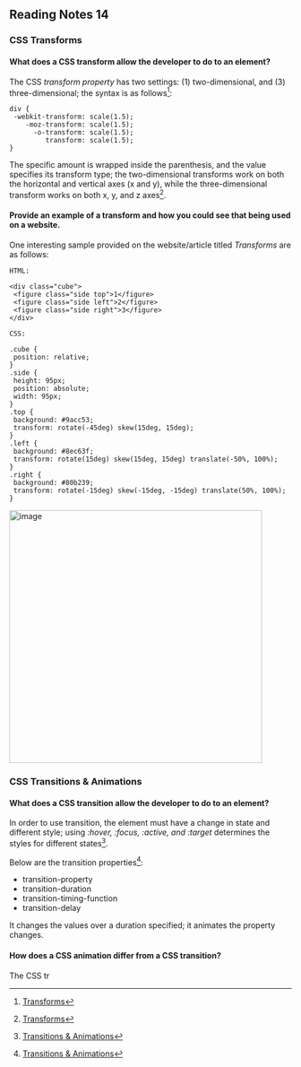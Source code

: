 ## Reading Notes 14

### CSS Transforms

#### What does a CSS transform allow the developer to do to an element?
 The CSS *transform property* has two settings: (1) two-dimensional, and (3) three-dimensional; the syntax is as follows[^1]:
 
 ```
 div {
  -webkit-transform: scale(1.5);
     -moz-transform: scale(1.5);
       -o-transform: scale(1.5);
          transform: scale(1.5);
}
 ```
 The specific amount is wrapped inside the parenthesis, and the value specifies its transform type; the two-dimensional transforms work on both the horizontal and vertical axes (x and y), while the three-dimensional transform works on both x, y, and z axes[^1].
 
 
 #### Provide an example of a transform and how you could see that being used on a website.
 
 One interesting sample provided on the website/article titled *Transforms* are as follows:
 
 ```
 HTML:
 
 <div class="cube">
  <figure class="side top">1</figure>
  <figure class="side left">2</figure>
  <figure class="side right">3</figure>
</div>
 
 ```
 ```
 CSS:
 
 .cube {
  position: relative;
}
.side {
  height: 95px;
  position: absolute;
  width: 95px;
}
.top {
  background: #9acc53;
  transform: rotate(-45deg) skew(15deg, 15deg);
}
.left {
  background: #8ec63f;
  transform: rotate(15deg) skew(15deg, 15deg) translate(-50%, 100%);
}
.right {
  background: #80b239;
  transform: rotate(-15deg) skew(-15deg, -15deg) translate(50%, 100%);
}
 
 ```
 <img width="451" alt="image" src="https://user-images.githubusercontent.com/113204667/193062297-51ed37d8-d956-4daa-b83c-48bfc046cef8.png">
 
 
### CSS Transitions & Animations

#### What does a CSS transition allow the developer to do to an element?

In order to use transition, the element must have a change in state and different style; using *:hover, :focus, :active, and :target* determines the styles for different states[^2]. 

Below are the transition properties[^2]:
- transition-property
- transition-duration
- transition-timing-function
- transition-delay

 It changes the values over a duration specified; it animates the property changes.
 
 #### How does a CSS animation differ from a CSS transition?
 
 The CSS tr
 
[^1]: [Transforms](https://learn.shayhowe.com/advanced-html-css/css-transforms/)
[^2]: [Transitions & Animations](https://learn.shayhowe.com/advanced-html-css/transitions-animations/)

